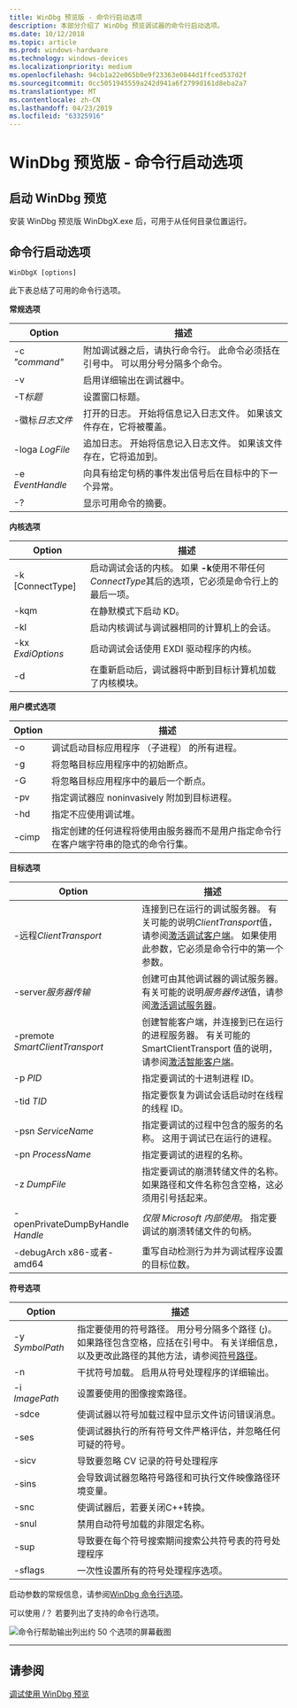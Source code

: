 ```yaml
---
title: WinDbg 预览版 - 命令行启动选项
description: 本部分介绍了 WinDbg 预览调试器的命令行启动选项。
ms.date: 10/12/2018
ms.topic: article
ms.prod: windows-hardware
ms.technology: windows-devices
ms.localizationpriority: medium
ms.openlocfilehash: 94cb1a22e065b0e9f23363e0844d1ffced537d2f
ms.sourcegitcommit: 0cc5051945559a242d941a6f2799d161d8eba2a7
ms.translationtype: MT
ms.contentlocale: zh-CN
ms.lasthandoff: 04/23/2019
ms.locfileid: "63325916"
---
```

# <a name="windbg-preview---command-line-startup-options"></a>WinDbg 预览版 - 命令行启动选项

## <a name="starting-windbg-preview"></a>启动 WinDbg 预览

安装 WinDbg 预览版 WinDbgX.exe 后，可用于从任何目录位置运行。 


## <a name="command-line-startup-options"></a>命令行启动选项

```dbgsyntax
WinDbgX [options]
```

此下表总结了可用的命令行选项。

**常规选项**


|     Option      |                                                                          描述                                                                          |
|-----------------|---------------------------------------------------------------------------------------------------------------------------------------------------------------|
| -c  *"command"* | 附加调试器之后，请执行命令行。 此命令必须括在引号中。 可以用分号分隔多个命令。 |
|       -v        |                                                            启用详细输出在调试器中。                                                            |
|   -T*标题*    |                                                                    设置窗口标题。                                                                     |
| -徽标*日志文件*  |                               打开的日志。 开始将信息记入日志文件。 如果该文件存在，它将被覆盖。                                |
| -loga *LogFile*  |                              追加日志。 开始将信息记入日志文件。 如果该文件存在，它将追加到。                               |
| -e *EventHandle* |                                         向具有给定句柄的事件发出信号后在目标中的下一个异常。                                         |
|       -?        |                                                           显示可用命令的摘要。                                                           |

**内核选项**


|       Option       |                                                                      描述                                                                      |
|--------------------|-------------------------------------------------------------------------------------------------------------------------------------------------------|
| -k \[ConnectType\] | 启动调试会话的内核。  如果 **-k**使用不带任何*ConnectType*其后的选项，它必须是命令行上的最后一项。 |
|        -kqm        |                                                               在静默模式下启动 KD。                                                                |
|        -kl         |                                        启动内核调试与调试器相同的计算机上的会话。                                         |
| -kx *ExdiOptions*  |                                                启动调试会话使用 EXDI 驱动程序的内核。                                                |
|         -d         |                        在重新启动后，调试器将中断到目标计算机加载了内核模块。                         |

**用户模式选项**

Option | 描述
|------ | -----------|
-o | 调试启动目标应用程序 （子进程） 的所有进程。 
-g | 将忽略目标应用程序中的初始断点。 
-G |将忽略目标应用程序中的最后一个断点。 
-pv | 指定调试器应 noninvasively 附加到目标进程。
-hd | 指定不应使用调试堆。
-cimp | 指定创建的任何进程将使用由服务器而不是用户指定命令行在客户端字符串的隐式的命令行集。 


**目标选项**


|              Option              |                                                                                                                                  描述                                                                                                                                  |
|----------------------------------|-------------------------------------------------------------------------------------------------------------------------------------------------------------------------------------------------------------------------------------------------------------------------------|
|    -远程*ClientTransport*     | 连接到已在运行的调试服务器。 有关可能的说明*ClientTransport*值，请参阅[激活调试客户端](activating-a-debugging-client.md)。 如果使用此参数，它必须是命令行中的第一个参数。 |
|    -server*服务器传输*     |                                    创建可由其他调试器的调试服务器。 有关可能的说明*服务器传送*值，请参阅[激活调试服务器](activating-a-debugging-server.md)。                                    |
| -premote *SmartClientTransport*  |                               创建智能客户端，并连接到已在运行的进程服务器。 有关可能的 SmartClientTransport 值的说明，请参阅[激活智能客户端](activating-a-smart-client.md)。                                |
|             -p *PID*             |                                                                                                               指定要调试的十进制进程 ID。                                                                                                                |
|            -tid *TID*            |                                                                                           指定要恢复为调试会话启动时在线程的线程 ID。                                                                                            |
|        -psn *ServiceName*        |                                                                      指定要调试的过程中包含的服务的名称。 这用于调试已在运行的进程。                                                                      |
|        -pn *ProcessName*         |                                                                                                               指定要调试的进程的名称。                                                                                                               |
|          -z *DumpFile*           |                                                                    指定要调试的崩溃转储文件的名称。 如果路径和文件名称包含空格，这必须用引号括起来。                                                                    |
| -openPrivateDumpByHandle *Handle* |                                                                                             *仅限 Microsoft 内部使用*。 指定要调试的崩溃转储文件的句柄。                                                                                               |
|    -debugArch x86-或者-amd64     |                                                                                                 重写自动检测行为并为调试程序设置的目标位数。                                                                                                 |

**符号选项**

Option | 描述
|------ | -----------|
-y *SymbolPath* | 指定要使用的符号路径。 用分号分隔多个路径 (**;**)。 如果路径包含空格，应括在引号中。 有关详细信息，以及更改此路径的其他方法，请参阅[符号路径](symbol-path.md)。
-n | 干扰符号加载。 启用从符号处理程序的详细输出。
-i *ImagePath* | 设置要使用的图像搜索路径。
-sdce | 使调试器以符号加载过程中显示文件访问错误消息。 
-ses | 使调试器执行的所有符号文件严格评估，并忽略任何可疑的符号。
-sicv |导致要忽略 CV 记录的符号处理程序
-sins |会导致调试器忽略符号路径和可执行文件映像路径环境变量。
-snc | 使调试器后，若要关闭C++转换。
-snul | 禁用自动符号加载的非限定名称。
-sup | 导致要在每个符号搜索期间搜索公共符号表的符号处理程序
-sflags| 一次性设置所有的符号处理程序选项。

启动参数的常规信息，请参阅[WinDbg 命令行选项](windbg-command-line-options.md)。

可以使用 /？ 若要列出了支持的命令行选项。

![命令行帮助输出列出约 50 个选项的屏幕截图](images/windbgx-start-up-options.png)



---

## <a name="see-also"></a>请参阅

[调试使用 WinDbg 预览](debugging-using-windbg-preview.md)







